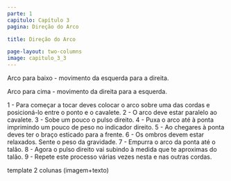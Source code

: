 ```yaml
---
parte: 1
capitulo: Capítulo 3
pagina: Direção do Arco

title: Direção do Arco

page-layout: two-columns
image: capitulo_3_3
---
```


Arco para baixo - movimento da esquerda para a direita.

Arco para cima - movimento da direita para a esquerda.

1 - Para começar a tocar deves colocar o arco sobre uma das cordas e posicioná-lo entre o ponto e o cavalete. 
2 - O arco deve estar paralelo ao cavalete. 
3 - Sobe um pouco o pulso direito.
4 - Puxa o arco até à ponta imprimindo um pouco de peso no indicador direito.
5 - Ao chegares à ponta deves ter o braço esticado para a frente.
6 - Os ombros devem estar relaxados. Sente o peso da gravidade.
7 - Empurra o arco da ponta até o talão.
8 - Agora o pulso direito vai subindo à medida que te aproximas do talão.
9 - Repete este processo várias vezes nesta e nas outras cordas.

template 2 colunas (imagem+texto)
